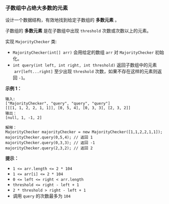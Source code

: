 ### 子数组中占绝大多数的元素 ###
设计一个数据结构，有效地找到给定子数组的 **多数元素** 。

子数组的 **多数元素** 是在子数组中出现 `threshold` 次数或次数以上的元素。

实现 `MajorityChecker` 类:

* `MajorityChecker(int[] arr)` 会用给定的数组 `arr` 对 `MajorityChecker` 初始化。
* `int query(int left, int right, int threshold)` 返回子数组中的元素  `arr[left...right]` 至少出现 `threshold` 次数，如果不存在这样的元素则返回 `-1`。


**示例 1：**

```
输入:
["MajorityChecker", "query", "query", "query"]
[[[1, 1, 2, 2, 1, 1]], [0, 5, 4], [0, 3, 3], [2, 3, 2]]
输出：
[null, 1, -1, 2]

解释：
MajorityChecker majorityChecker = new MajorityChecker([1,1,2,2,1,1]);
majorityChecker.query(0,5,4); // 返回 1
majorityChecker.query(0,3,3); // 返回 -1
majorityChecker.query(2,3,2); // 返回 2
```



**提示：**

* `1 <= arr.length <= 2 * 104`
* `1 <= arr[i] <= 2 * 104`
* `0 <= left <= right < arr.length`
* `threshold <= right - left + 1`
* `2 * threshold > right - left + 1`
* 调用 `query` 的次数最多为 `104`

